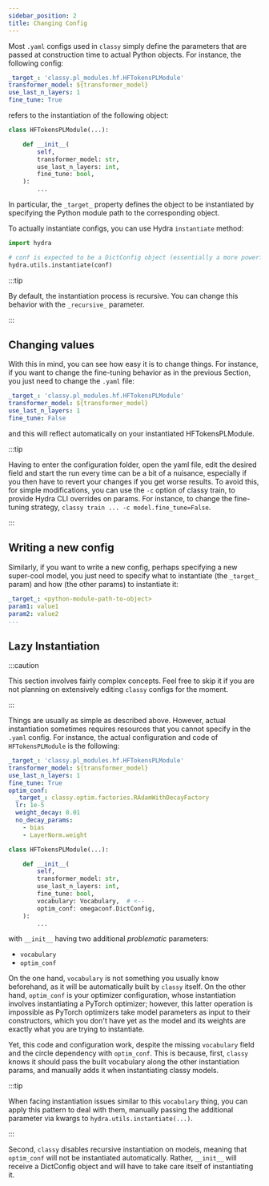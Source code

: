 ```yaml
---
sidebar_position: 2
title: Changing Config
---
```


Most `.yaml` configs used in `classy` simply define the parameters that are passed at construction time to actual Python
objects. For instance, the following config:

```yaml title="configurations/model/token.yaml"
_target_: 'classy.pl_modules.hf.HFTokensPLModule'
transformer_model: ${transformer_model}
use_last_n_layers: 1
fine_tune: True
```

refers to the instantiation of the following object:

```python title="classy/pl_modules/hf/classification.py"
class HFTokensPLModule(...):

    def __init__(
        self,
        transformer_model: str,
        use_last_n_layers: int,
        fine_tune: bool,
    ):
        ...
```

In particular, the `_target_` property defines the object to be instantiated by specifying the Python module path to
the corresponding object.

To actually instantiate configs, you can use Hydra `instantiate` method:

```python
import hydra

# conf is expected to be a DictConfig object (essentially a more powerful Python Dict loaded via OmegaConf); you don't need to care about this detail
hydra.utils.instantiate(conf)
```

:::tip

By default, the instantiation process is recursive. You can change this behavior with the `_recursive_` parameter.

:::

## Changing values

With this in mind, you can see how easy it is to change things. For instance, if you want to change the fine-tuning behavior
as in the previous Section, you just need to change the `.yaml` file:

```yaml title="configurations/model/token.yaml"
_target_: 'classy.pl_modules.hf.HFTokensPLModule'
transformer_model: ${transformer_model}
use_last_n_layers: 1
fine_tune: False
```

and this will reflect automatically on your instantiated HFTokensPLModule.

:::tip

Having to enter the configuration folder, open the yaml file, edit the desired field and start the run every time
can be a bit of a nuisance, especially if you then have to revert your changes if you get worse results.
To avoid this, for simple modifications, you can use the `-c` option of classy train, to provide Hydra CLI overrides on params. For
instance, to change the fine-tuning strategy, ```classy train ... -c model.fine_tune=False```.

:::

## Writing a new config

Similarly, if you want to write a new config, perhaps specifying a new super-cool model, you just need to specify what to instantiate
(the `_target_` param) and how (the other params) to instantiate it:

```yaml title="configurations/model/model-new.yaml"
_target_: <python-module-path-to-object>
param1: value1
param2: value2
...
```

## Lazy Instantiation

:::caution

This section involves fairly complex concepts. Feel free to skip it if you are not planning on extensively
editing `classy` configs for the moment.

:::

Things are usually as simple as described above. However, actual instantiation sometimes requires resources that you
cannot specify in the `.yaml` config. For instance, the actual configuration and code of `HFTokensPLModule` is the following:

```yaml title="configurations/model/token.yaml"
_target_: 'classy.pl_modules.hf.HFTokensPLModule'
transformer_model: ${transformer_model}
use_last_n_layers: 1
fine_tune: True
optim_conf:
  _target_: classy.optim.factories.RAdamWithDecayFactory
  lr: 1e-5
  weight_decay: 0.01
  no_decay_params:
    - bias
    - LayerNorm.weight
```

```python title="classy/pl_modules/hf/token.py"
class HFTokensPLModule(...):

    def __init__(
        self,
        transformer_model: str,
        use_last_n_layers: int,
        fine_tune: bool,
        vocabulary: Vocabulary,  # <--
        optim_conf: omegaconf.DictConfig,
    ):
        ...
```

with `__init__` having two additional *problematic* parameters:
* `vocabulary`
* `optim_conf`

On the one hand, `vocabulary` is not something you usually know beforehand, as it will be automatically built by `classy` itself.
On the other hand, `optim_conf` is your optimizer configuration, whose instantiation involves instantiating a PyTorch optimizer;
however, this latter operation is impossible as PyTorch optimizers take model parameters as input to their constructors,
which you don't have yet as the model and its weights are exactly what you are trying to instantiate.

Yet, this code and configuration work, despite the missing `vocabulary` field and the circle dependency with `optim_conf`.
This is because, first, `classy` knows it should pass the built vocabulary along the other instantiation params, and manually adds it
when instantiating classy models.

:::tip

When facing instantiation issues similar to this `vocabulary` thing, you can apply this pattern to deal with them,
manually passing the additional parameter via kwargs to `hydra.utils.instantiate(...)`.

:::

Second, `classy` disables recursive instantiation on models, meaning that `optim_conf` will not be instantiated automatically.
Rather, `__init__` will receive a DictConfig object and will have to take care itself of instantiating it.
